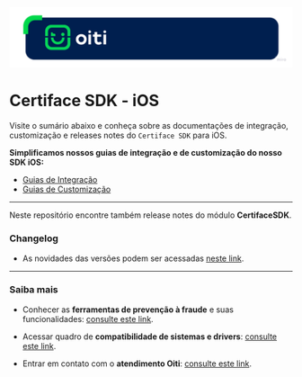 <p style="align: center;">
  <img src="docs/images/oiti_logo.png"/>
</p>

# Certiface SDK - iOS

Visite o sumário abaixo e conheça sobre as documentações de integração, customização e releases notes do `Certiface SDK` para iOS.

**Simplificamos nossos guias de integração e de customização do nosso SDK iOS:**

- [Guias de Integração](https://devcenter.certiface.io/docs/certiface-sdk-integracao-ios)
- [Guias de Customização](https://devcenter.certiface.io/docs/certiface-sdk-customizacao-ios)

--- 

Neste repositório encontre também release notes do módulo **CertifaceSDK**.

### Changelog

- As novidades das versões podem ser acessadas [neste link](docs/changelog.md).

--- 

### Saiba mais

- Conhecer as **ferramentas de prevenção à fraude** e suas funcionalidades: [consulte este link](https://devcenter.certiface.io/docs/certiface-funcionalidades).

- Acessar quadro de **compatibilidade de sistemas e drivers**: [consulte este link](https://devcenter.certiface.io/docs/certiface-sdk-introducao#requisitos-mínimos).

- Entrar em contato com o **atendimento Oiti**: [consulte este link](https://devcenter.certiface.io/docs/portal-de-atendimento).
